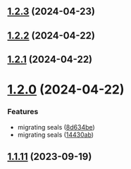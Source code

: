## [1.2.3](https://github.com/WorthyD/destiny-clan-dashboard/compare/1.2.2...1.2.3) (2024-04-23)



## [1.2.2](https://github.com/WorthyD/destiny-clan-dashboard/compare/1.2.1...1.2.2) (2024-04-22)



## [1.2.1](https://github.com/WorthyD/destiny-clan-dashboard/compare/1.2.0...1.2.1) (2024-04-22)



# [1.2.0](https://github.com/WorthyD/destiny-clan-dashboard/compare/1.1.11...1.2.0) (2024-04-22)


### Features

* migrating seals ([8d634be](https://github.com/WorthyD/destiny-clan-dashboard/commit/8d634be4a6a36c12d197cff44124f0c2dc663714))
* migrating seals ([14430ab](https://github.com/WorthyD/destiny-clan-dashboard/commit/14430ab83da5300eca5a4683b60607428465a1d0))



## [1.1.11](https://github.com/WorthyD/destiny-clan-dashboard/compare/1.1.10...1.1.11) (2023-09-19)



